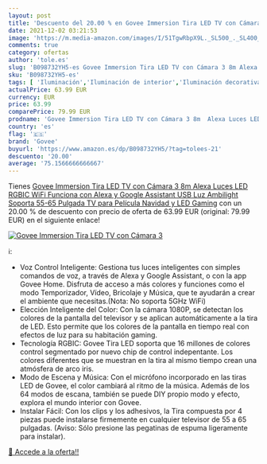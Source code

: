 ```yaml
---
layout: post
title: 'Descuento del 20.00 % en Govee Immersion Tira LED TV con Cámara 3'
date: 2021-12-02 03:21:53
image: 'https://m.media-amazon.com/images/I/51TgwRbpX9L._SL500_._SL400_.jpg'
comments: true
category: ofertas
author: 'tole.es'
slug: 'B098732YH5-es Govee Immersion Tira LED TV con Cámara 3 8m Alexa Luces...'
sku: 'B098732YH5-es'
tags: [ 'Iluminación','Iluminación de interior','Iluminación decorativa y para usos específicos de interior','Tiras LED de interior','govee','navidad', ]
actualPrice: 63.99 EUR
currency: EUR
price: 63.99
comparePrice: 79.99 EUR
prodname: 'Govee Immersion Tira LED TV con Cámara 3 8m  Alexa Luces LED RGBIC WiFi Funciona con Alexa y Google Assistant USB  Luz Ambilight Soporta 55-65 Pulgada TV para Película  Navidad y LED Gaming'
country: 'es'
flag: '🇪🇸'
brand: 'Govee'
buyurl: 'https://www.amazon.es/dp/B098732YH5/?tag=tolees-21'
descuento: '20.00'
average: '75.1566666666667'
---
```


Tienes [Govee Immersion Tira LED TV con Cámara 3 8m  Alexa Luces LED RGBIC WiFi Funciona con Alexa y Google Assistant USB  Luz Ambilight Soporta 55-65 Pulgada TV para Película  Navidad y LED Gaming](https://www.amazon.es/dp/B098732YH5/?tag=tolees-21) con un 20.00 % de descuento con precio de oferta de 63.99 EUR (original: 79.99 EUR) en el siguiente enlace!

[![Govee Immersion Tira LED TV con Cámara 3](https://m.media-amazon.com/images/I/51TgwRbpX9L._SL500_._SL400_.jpg)](https://www.amazon.es/dp/B098732YH5/?tag=tolees-21)

ℹ️:

- Voz Control Inteligente: Gestiona tus luces inteligentes con simples comandos de voz, a través de Alexa y Google Assistant, o con la app Govee Home. Disfruta de acceso a más colores y funciones como el modo Temporizador, Vídeo, Bricolaje y Música, que te ayudarán a crear el ambiente que necesitas.(Nota: No soporta 5GHz WiFi)
- Elección Inteligente del Color: Con la cámara 1080P, se detectan los colores de la pantalla del televisor y se aplican automáticamente a la tira de LED. Esto permite que los colores de la pantalla en tiempo real con efectos de luz para su habitación gaming.
- Tecnología RGBIC: Govee Tira LED soporta que 16 millones de colores control segmentado por nuevo chip de control indepentante. Los colores diferentes que se muestran en la tira al mismo tiempo crean una atmósfera de arco iris.
- Modo de Escena y Música: Con el micrófono incorporado en las tiras LED de Govee, el color cambiará al ritmo de la música. Además de los 64 modos de escana, también se puede DIY propio modo y efecto, explora el mundo interior con Govee.
- Instalar Fácil: Con los clips y los adhesivos, la Tira compuesta por 4 piezas puede instalarse firmemente en cualquier televisor de 55 a 65 pulgadas. (Aviso: Sólo presione las pegatinas de espuma ligeramente para instalar).

[🛒 Accede a la oferta!!](https://www.amazon.es/dp/B098732YH5/?tag=tolees-21)
